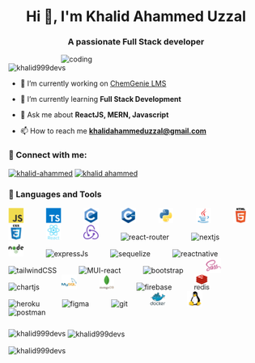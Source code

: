 <h1 align="center">Hi 👋, I'm Khalid Ahammed Uzzal</h1>
<h3 align="center">A passionate Full Stack developer</h3>
<img align="right" alt="coding" width="400" src="https://miro.medium.com/v2/resize:fit:1358/1*yw0TnheAGN-LPneDaTlaxw.gif"/>

<p align="left"> <img src="https://komarev.com/ghpvc/?username=khalid999devs&label=Profile%20views&color=0e75b6&style=flat" alt="khalid999devs" /> </p>

- 🔭 I’m currently working on [ChemGenie LMS](https://github.com/khalid999devs/eduPlatform)

- 🌱 I’m currently learning **Full Stack Development**

- 💬 Ask me about **ReactJS, MERN, Javascript**

- 📫 How to reach me **khalidahammeduzzal@gmail.com**

### 🔗 Connect with me:

<p align="left">
<a href="https://linkedin.com/in/khalid-ahammed" target="blank"><img align="center" src="https://raw.githubusercontent.com/rahuldkjain/github-profile-readme-generator/master/src/images/icons/Social/linked-in-alt.svg" alt="khalid-ahammed" height="30" width="40" /></a>
<a href="https://www.youtube.com/c/khalid ahammed" target="blank"><img align="center" src="https://raw.githubusercontent.com/rahuldkjain/github-profile-readme-generator/master/src/images/icons/Social/youtube.svg" alt="khalid ahammed" height="30" width="40" /></a>
</p>

<!--<h3 align="left">Languages and Tools:</h3> -->

### 🧰 Languages and Tools

<p align="left" style="margin-bottom:25px;">

<a href="https://developer.mozilla.org/en-US/docs/Web/JavaScript" target="_blank" rel="noreferrer" style="margin-right:20px; text-decoration:none;"> 
  <img src="https://raw.githubusercontent.com/devicons/devicon/master/icons/javascript/javascript-original.svg" alt="javascript" width="30px" style="margin-right:20px;" /> 
</a>
<a href="https://www.typescriptlang.org/" target="_blank" rel="noreferrer" style="margin-right:20px; text-decoration:none;"> 
  <img src="https://raw.githubusercontent.com/devicons/devicon/master/icons/typescript/typescript-original.svg" alt="typescript" width="30px" style="margin-right:20px;" /> 
</a>
<a href="https://www.cprogramming.com/" target="_blank" rel="noreferrer" style="margin-right:20px; text-decoration:none;"> 
  <img src="https://raw.githubusercontent.com/devicons/devicon/master/icons/c/c-original.svg" alt="c" width="30px" style="margin-right:20px;" /> 
</a>
<a href="https://www.w3schools.com/cpp/" target="_blank" rel="noreferrer" style="margin-right:20px; text-decoration:none;"> 
  <img src="https://raw.githubusercontent.com/devicons/devicon/master/icons/cplusplus/cplusplus-original.svg" alt="cplusplus" width="30px" style="margin-right:20px;" /> 
</a>
<a href="https://www.python.org" target="_blank" rel="noreferrer" style="margin-right:20px; text-decoration:none;"> 
  <img src="https://raw.githubusercontent.com/devicons/devicon/master/icons/python/python-original.svg" alt="python" width="30px" style="margin-right:20px;" /> 
</a>
<a href="https://www.java.com" target="_blank" rel="noreferrer" style="margin-right:20px; text-decoration:none;"> 
  <img src="https://raw.githubusercontent.com/devicons/devicon/master/icons/java/java-original.svg" alt="java" width="30px" style="margin-right:20px;" /> 
</a>
<a href="https://www.w3.org/html/" target="_blank" rel="noreferrer" style="margin-right:20px; text-decoration:none;"> 
  <img src="https://raw.githubusercontent.com/devicons/devicon/master/icons/html5/html5-original-wordmark.svg" alt="html5" width="30px" style="margin-right:20px;" /> 
</a>
<a href="https://www.w3schools.com/css/" target="_blank" rel="noreferrer" style="margin-right:20px; text-decoration:none;"> 
  <img src="https://raw.githubusercontent.com/devicons/devicon/master/icons/css3/css3-original-wordmark.svg" alt="css3" width="30px" style="margin-right:20px;" /> 
</a>
<a href="https://reactjs.org/" target="_blank" rel="noreferrer" style="margin-right:20px; text-decoration:none;"> 
  <img src="https://raw.githubusercontent.com/devicons/devicon/master/icons/react/react-original-wordmark.svg" alt="reactJs" width="30px" style="margin-right:20px;" /> 
</a>
<a href="https://redux.js.org" target="_blank" rel="noreferrer" style="margin-right:20px; text-decoration:none;"> 
  <img src="https://raw.githubusercontent.com/devicons/devicon/master/icons/redux/redux-original.svg" alt="redux" width="30px" style="margin-right:20px;" /> 
</a>
<a href="https://reactrouter.com/en/main" target="_blank" rel="noreferrer" style="margin-right:20px; text-decoration:none;"> 
  <img src="https://cdn.jsdelivr.net/gh/devicons/devicon@latest/icons/reactrouter/reactrouter-original.svg" alt="react-router" width="30px" style="margin-right:20px;" /> 
</a>
<a href="https://nextjs.org/" target="_blank" rel="noreferrer" style="margin-right:20px; text-decoration:none;"> 
  <img src="https://www.svgrepo.com/show/354113/nextjs-icon.svg" alt="nextjs" width="30px" style="margin-right:20px;" />
</a>
<a href="https://nodejs.org" target="_blank" rel="noreferrer" style="margin-right:20px; text-decoration:none;"> 
  <img src="https://raw.githubusercontent.com/devicons/devicon/master/icons/nodejs/nodejs-original-wordmark.svg" alt="nodejs" width="30px" style="margin-right:20px;" /> 
</a>
<a href="https://expressjs.com" target="_blank" rel="noreferrer" style="margin-right:20px; text-decoration:none;"> 
  <img src="https://w7.pngwing.com/pngs/925/447/png-transparent-express-js-node-js-javascript-mongodb-node-js-text-trademark-logo.png" alt="expressJs" width="30px" style="margin-right:20px;" /> 
</a>
<a href="https://sequelize.org" target="_blank" rel="noreferrer" style="margin-right:20px; text-decoration:none;"> 
  <img src="https://cdn.jsdelivr.net/gh/devicons/devicon@latest/icons/sequelize/sequelize-original.svg" alt="sequelize" width="30px" style="margin-right:20px;" /> 
</a>
<a href="https://reactnative.dev/" target="_blank" rel="noreferrer" style="margin-right:20px; text-decoration:none;"> 
  <img src="https://reactnative.dev/img/header_logo.svg" alt="reactnative" width="30px" style="margin-right:20px;" /> 
</a>
<a href="https://tailwindcss.com/" target="_blank" rel="noreferrer" style="margin-right:20px; text-decoration:none;"> 
  <img src="https://www.vectorlogo.zone/logos/tailwindcss/tailwindcss-icon.svg" alt="tailwindCSS" width="30px" style="margin-right:20px;" /> 
</a>
<a href="https://mui.com/" target="_blank" rel="noreferrer" style="margin-right:20px; text-decoration:none;"> 
  <img src="https://cdn.jsdelivr.net/gh/devicons/devicon@latest/icons/materialui/materialui-plain.svg" alt="MUI-react" width="30px" style="margin-right:20px;" /> 
</a>
<a href="https://getbootstrap.com/" target="_blank" rel="noreferrer" style="margin-right:20px; text-decoration:none;"> 
  <img src="https://cdn.jsdelivr.net/gh/devicons/devicon@latest/icons/bootstrap/bootstrap-original.svg" alt="bootstrap" width="30px" style="margin-right:20px;" /> 
</a>
<a href="https://sass-lang.com" target="_blank" rel="noreferrer" style="margin-right:20px; text-decoration:none;"> 
  <img src="https://raw.githubusercontent.com/devicons/devicon/master/icons/sass/sass-original.svg" alt="sass" width="30px" style="margin-right:20px;" /> 
</a>
<a href="https://www.chartjs.org" target="_blank" rel="noreferrer" style="margin-right:20px; text-decoration:none;"> 
  <img src="https://www.chartjs.org/media/logo-title.svg" alt="chartjs" width="30px" style="margin-right:20px;" /> 
</a>
<a href="https://www.mysql.com/" target="_blank" rel="noreferrer" style="margin-right:20px; text-decoration:none;"> 
  <img src="https://raw.githubusercontent.com/devicons/devicon/master/icons/mysql/mysql-original-wordmark.svg" alt="mysql" width="30px" style="margin-right:20px;" /> 
</a>
<a href="https://www.mongodb.com/" target="_blank" rel="noreferrer" style="margin-right:20px; text-decoration:none;"> 
  <img src="https://raw.githubusercontent.com/devicons/devicon/master/icons/mongodb/mongodb-original-wordmark.svg" alt="mongodb" width="30px" style="margin-right:20px;" /> 
</a>
<a href="https://firebase.google.com/" target="_blank" rel="noreferrer" style="margin-right:20px; text-decoration:none;"> 
  <img src="https://www.vectorlogo.zone/logos/firebase/firebase-icon.svg" alt="firebase" width="30px" style="margin-right:20px;" /> 
</a>
<a href="https://redis.io" target="_blank" rel="noreferrer" style="margin-right:20px; text-decoration:none;"> 
  <img src="https://raw.githubusercontent.com/devicons/devicon/master/icons/redis/redis-original-wordmark.svg" alt="redis" width="30px" style="margin-right:20px;" /> 
</a>
<a href="https://heroku.com" target="_blank" rel="noreferrer" style="margin-right:20px; text-decoration:none;"> 
  <img src="https://www.vectorlogo.zone/logos/heroku/heroku-icon.svg" alt="heroku" width="30px" style="margin-right:20px;" /> 
</a>
<a href="https://www.figma.com/" target="_blank" rel="noreferrer" style="margin-right:20px; text-decoration:none;"> 
  <img src="https://www.vectorlogo.zone/logos/figma/figma-icon.svg" alt="figma" width="30px" style="margin-right:20px;" /> 
</a>
<a href="https://git-scm.com/" target="_blank" rel="noreferrer" style="margin-right:20px; text-decoration:none;"> 
  <img src="https://www.vectorlogo.zone/logos/git-scm/git-scm-icon.svg" alt="git" width="30px" style="margin-right:20px;" /> 
</a>
<a href="https://www.docker.com/" target="_blank" rel="noreferrer" style="margin-right:20px; text-decoration:none;"> 
  <img src="https://raw.githubusercontent.com/devicons/devicon/master/icons/docker/docker-original-wordmark.svg" alt="docker" width="30px" style="margin-right:20px;" /> 
</a>
<a href="https://www.linux.org/" target="_blank" rel="noreferrer" style="margin-right:20px; text-decoration:none;"> 
  <img src="https://raw.githubusercontent.com/devicons/devicon/master/icons/linux/linux-original.svg" alt="linux" width="30px" style="margin-right:20px;" /> 
</a>
<a href="https://postman.com" target="_blank" rel="noreferrer" style="margin-right:20px; text-decoration:none;"> 
  <img src="https://www.vectorlogo.zone/logos/getpostman/getpostman-icon.svg" alt="postman" width="30px" style="margin-right:20px;" /> 
</a>

</p>


<!--stats and cards-->
<p><img align="left" src="https://github-readme-stats.vercel.app/api/top-langs?username=khalid999devs&show_icons=true&locale=en&layout=compact" alt="khalid999devs" /></p>

<p>&nbsp;<img align="center" src="https://github-readme-stats.vercel.app/api?username=khalid999devs&show_icons=true&locale=en" alt="khalid999devs" /></p>

<p><img align="center" src="https://github-readme-streak-stats.herokuapp.com/?user=khalid999devs&" alt="khalid999devs" /></p>
